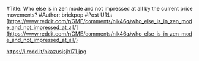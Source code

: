 #Title: Who else is in zen mode and not impressed at all by the current price movements?
#Author: brickpop
#Post URL: [https://www.reddit.com/r/GME/comments/nlk46q/who_else_is_in_zen_mode_and_not_impressed_at_all/](https://www.reddit.com/r/GME/comments/nlk46q/who_else_is_in_zen_mode_and_not_impressed_at_all/)


https://i.redd.it/nkazusisjh171.jpg